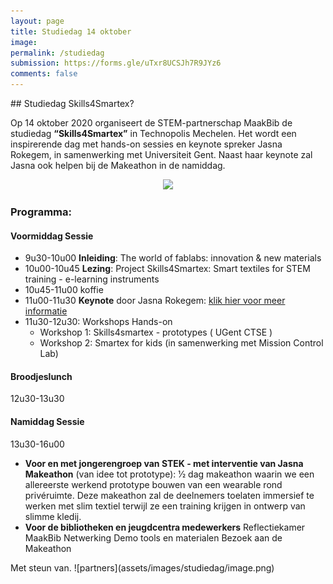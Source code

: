 ```yaml
---
layout: page
title: Studiedag 14 oktober
image: 
permalink: /studiedag
submission: https://forms.gle/uTxr8UCSJh7R9JYz6
comments: false
---
```




<div class="row justify-content-between">
<div class="col-md-8 pr-5" markdown="1">



<div class="border_boxmaakbib02_img" markdown="1">
## Studiedag Skills4Smartex?

Op 14 oktober 2020  organiseert de STEM-partnerschap MaakBib de studiedag **“Skills4Smartex”** in Technopolis Mechelen. Het wordt een inspirerende dag met hands-on sessies en keynote spreker Jasna Rokegem, in samenwerking met Universiteit Gent. Naast haar keynote zal Jasna ook helpen bij de Makeathon in de namiddag. 
</div>

<div style="text-align: center">
<a href="https://forms.gle/uTxr8UCSJh7R9JYz6"><img src="{{ site.baseurl }}/assets/images/studiedag/inschrijven.png"></a>
</div>

### Programma:
#### Voormiddag Sessie
- 9u30-10u00 **Inleiding**: The world of fablabs: innovation & new materials 
- 10u00-10u45 **Lezing**: Project Skills4Smartex: Smart textiles for STEM training - e-learning instruments 
- 10u45-11u00 koffie 
- 11u00-11u30 **Keynote** door Jasna Rokegem: [klik hier voor meer informatie](https://www.jasnarok.com/)
- 11u30-12u30: Workshops Hands-on 
   - Workshop 1: Skills4smartex - prototypes ( UGent CTSE )          
   - Workshop 2: Smartex for kids (in samenwerking met Mission Control Lab) 

#### Broodjeslunch
12u30-13u30

#### Namiddag Sessie
13u30-16u00 
   - **Voor en met jongerengroep van STEK - met interventie van Jasna**
   **Makeathon** (van idee tot prototype): 1⁄2 dag makeathon waarin we een allereerste werkend prototype bouwen van een wearable rond privéruimte. Deze makeathon zal de deelnemers toelaten immersief te werken met slim textiel terwijl ze een training krijgen in ontwerp van slimme kledij. 
   - **Voor de bibliotheken en jeugdcentra medewerkers**
            Reflectiekamer MaakBib 
            Netwerking 
            Demo tools en materialen 
            Bezoek aan de Makeathon 



<p>Met steun van.
![partners](assets/images/studiedag/image.png)
<br />
<br />

</div>
</div>
